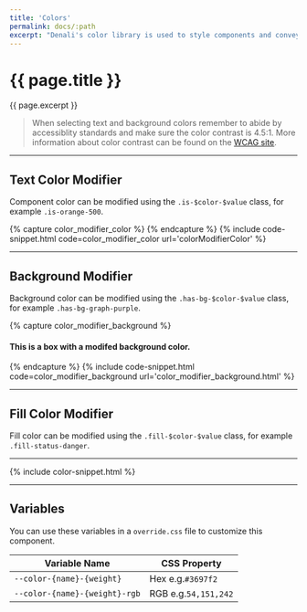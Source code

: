 ```yaml
---
title: 'Colors'
permalink: docs/:path
excerpt: "Denali's color library is used to style components and convey meaning."
---
```


# {{ page.title }}
{{ page.excerpt }}

<blockquote class="accessible">When selecting text and background colors remember to abide by accessiblity standards and make sure the color contrast is 4.5:1. More information about color contrast can be found on the <a href="https://www.w3.org/TR/UNDERSTANDING-WCAG20/visual-audio-contrast-contrast.html" target="blank">WCAG site</a>.</blockquote>


***


## Text Color Modifier
Component color can be modified using the `.is-$color-$value` class, for example `.is-orange-500`.

{% capture color_modifier_color %} 
<i class="d-icon d-user-profile-circle is-medium is-orange-500"></i>
 {% endcapture %}
{% include code-snippet.html code=color_modifier_color url='colorModifierColor' %}


***


## Background Modifier
Background color can be modified using the `.has-bg-$color-$value` class, for example `.has-bg-graph-purple`.

{% capture color_modifier_background %} 
<div class="box has-bg-graph-purple">
  <h4 class="is-grey-100">This is a box with a modifed background color.</h4>
</div>
 {% endcapture %}
{% include code-snippet.html code=color_modifier_background url='color_modifier_background.html' %}


***


## Fill Color Modifier
Fill color can be modified using the `.fill-$color-$value` class, for example `.fill-status-danger`.


***


{% include color-snippet.html %}


***


## Variables
You can use these variables in a `override.css` file to customize this component.

|Variable Name|CSS Property|
| - | - |
|`--color-{name}-{weight}`|Hex e.g.`#3697f2`|
|`--color-{name}-{weight}-rgb`|RGB e.g.`54,151,242`|
